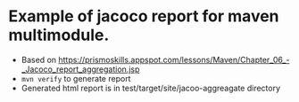 # Example of jacoco report for maven multimodule.

* Based on https://prismoskills.appspot.com/lessons/Maven/Chapter_06_-_Jacoco_report_aggregation.jsp
* `mvn verify` to generate report
* Generated html report is in test/target/site/jacoo-aggreagate directory  



